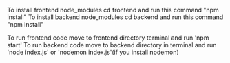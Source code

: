 To install frontend node_modules cd frontend and run this command "npm install"
To install backend node_modules cd backend and run this command "npm install"

To run frontend code move to frontend directory terminal and run 'npm start'
To run backend code move to backend directory in terminal and run 'node index.js' or 'nodemon index.js'(if you install nodemon)
